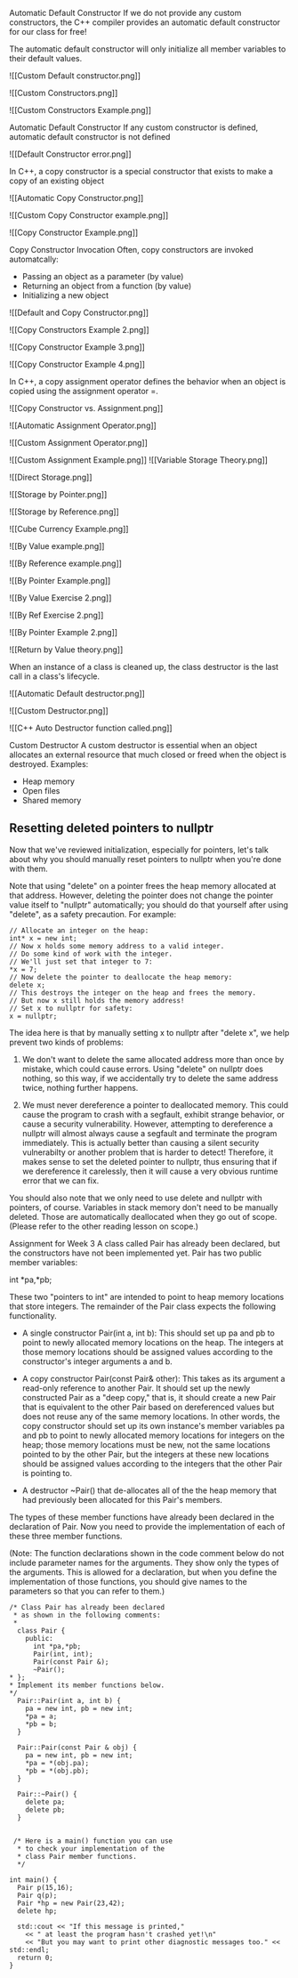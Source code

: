 Automatic Default Constructor
If we do not provide any custom constructors, the C++ compiler provides an automatic default constructor for our class for free!

The automatic default constructor will only initialize all member variables to their default values.

![[Custom Default constructor.png]]

![[Custom Constructors.png]]

![[Custom Constructors Example.png]]

Automatic Default Constructor
If any custom constructor is defined, automatic default constructor is not defined

![[Default Constructor error.png]]

In C++, a copy constructor is a special constructor that exists to make a copy of an existing object

![[Automatic Copy Constructor.png]]

![[Custom Copy Constructor example.png]]

![[Copy Constructor Example.png]]

Copy Constructor Invocation
Often, copy constructors are invoked automatcally:
* Passing an object as a parameter (by value)
* Returning an object from a function (by value)
* Initializing a new object

![[Default and Copy Constructor.png]]

![[Copy Constructors Example 2.png]]

![[Copy Constructor Example 3.png]]

![[Copy Constructor Example 4.png]]

In C++, a copy assignment operator defines the behavior when an object is copied using the assignment operator =.

![[Copy Constructor vs. Assignment.png]]

![[Automatic Assignment Operator.png]]

![[Custom Assignment Operator.png]]

![[Custom Assignment Example.png]]
![[Variable Storage Theory.png]]

![[Direct Storage.png]]

![[Storage by Pointer.png]]

![[Storage by Reference.png]]

![[Cube Currency Example.png]]

![[By Value example.png]]

![[By Reference example.png]]

![[By Pointer Example.png]]

![[By Value Exercise 2.png]]

![[By Ref Exercise 2.png]]

![[By Pointer Example 2.png]]

![[Return by Value theory.png]]

When an instance of a class is cleaned up, the class destructor is the last call in a class's lifecycle.

![[Automatic Default destructor.png]]

![[Custom Destructor.png]]

![[C++ Auto Destructor function called.png]]

Custom Destructor
A custom destructor is essential when an object allocates an external resource that much closed or freed when the object is destroyed. Examples:
* Heap memory
* Open files
* Shared memory

## Resetting deleted pointers to nullptr

Now that we've reviewed initialization, especially for pointers, let's talk about why you should manually reset pointers to nullptr when you're done with them.

Note that using "delete" on a pointer frees the heap memory allocated at that address. However, deleting the pointer does not change the pointer value itself to "nullptr" automatically; you should do that yourself after using "delete", as a safety precaution. For example:

```
// Allocate an integer on the heap:
int* x = new int;
// Now x holds some memory address to a valid integer.
// Do some kind of work with the integer.
// We'll just set that integer to 7:
*x = 7;
// Now delete the pointer to deallocate the heap memory:
delete x;
// This destroys the integer on the heap and frees the memory.
// But now x still holds the memory address!
// Set x to nullptr for safety:
x = nullptr;
```

The idea here is that by manually setting x to nullptr after "delete x", we help prevent two kinds of problems:

1. We don't want to delete the same allocated address more than once by mistake, which could cause errors. Using "delete" on nullptr does nothing, so this way, if we accidentally try to delete the same address twice, nothing further happens.

2. We must never dereference a pointer to deallocated memory. This could cause the program to crash with a segfault, exhibit strange behavior, or cause a security vulnerability. However, attempting to dereference a nullptr will almost always cause a segfault and terminate the program immediately. This is actually better than causing a silent security vulnerabilty or another problem that is harder to detect! Therefore, it makes sense to set the deleted pointer to nullptr, thus ensuring that if we dereference it carelessly, then it will cause a very obvious runtime error that we can fix.

You should also note that we only need to use delete and nullptr with pointers, of course. Variables in stack memory don't need to be manually deleted. Those are automatically deallocated when they go out of scope. (Please refer to the other reading lesson on scope.)

Assignment for Week 3
A class called Pair has already been declared, but the constructors have not been implemented yet. Pair has two public member variables:

int *pa,*pb;

These two "pointers to int" are intended to point to heap memory locations that store integers. The remainder of the Pair class expects the following functionality.

-   A single constructor Pair(int a, int b): This should set up pa and pb to point to newly allocated memory locations on the heap. The integers at those memory locations should be assigned values according to the constructor's integer arguments a and b.
    
-   A copy constructor Pair(const Pair& other): This takes as its argument a read-only reference to another Pair. It should set up the newly constructed Pair as a "deep copy," that is, it should create a new Pair that is equivalent to the other Pair based on dereferenced values but does not reuse any of the same memory locations. In other words, the copy constructor should set up its own instance's member variables pa and pb to point to newly allocated memory locations for integers on the heap; those memory locations must be new, not the same locations pointed to by the other Pair, but the integers at these new locations should be assigned values according to the integers that the other Pair is pointing to.
    
-   A destructor ~Pair() that de-allocates all of the the heap memory that had previously been allocated for this Pair's members.
    

The types of these member functions have already been declared in the declaration of Pair. Now you need to provide the implementation of each of these three member functions.

(Note: The function declarations shown in the code comment below do not include parameter names for the arguments. They show only the types of the arguments. This is allowed for a declaration, but when you define the implementation of those functions, you should give names to the parameters so that you can refer to them.)

```
/* Class Pair has already been declared
 * as shown in the following comments:
 *
  class Pair {
    public:
      int *pa,*pb;
      Pair(int, int);
      Pair(const Pair &);
      ~Pair();
* };
* Implement its member functions below.
*/
  Pair::Pair(int a, int b) {
    pa = new int, pb = new int;
    *pa = a;
    *pb = b;
  }

  Pair::Pair(const Pair & obj) {
    pa = new int, pb = new int;
    *pa = *(obj.pa);
    *pb = *(obj.pb);
  }

  Pair::~Pair() {
    delete pa;
    delete pb;
  }
 
 
 /* Here is a main() function you can use
  * to check your implementation of the
  * class Pair member functions.
  */
  
int main() {
  Pair p(15,16);
  Pair q(p);
  Pair *hp = new Pair(23,42);
  delete hp;
  
  std::cout << "If this message is printed,"
    << " at least the program hasn't crashed yet!\n"
    << "But you may want to print other diagnostic messages too." << std::endl;
  return 0;
}
```